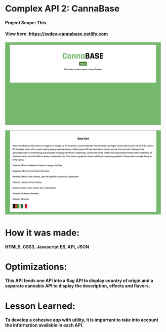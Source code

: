 # Complex API 2: CannaBase
#### Project Scope: This 
#### View here: https://svdev-cannabase.netlify.com
![](complexApiTwo/complexApi2.png)

![](complexApiTwo/complexApi2a.png)

# How it was made:
#### HTML5, CSS3, Javascript E6, API, JSON

# Optimizations:
#### This API feeds one API into a flag API to display country of origin and a separate cannabis API to display the description, effects and flavors. 

# Lesson Learned: 
#### To develop a cohesive app with utility, it is important to take into account the information available in each API.  
